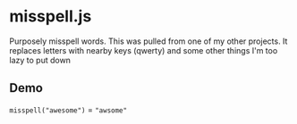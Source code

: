 # misspell.js
Purposely misspell words. This was pulled from one of my other projects. It replaces letters with nearby keys (qwerty) and some other things I'm too lazy to put down
## Demo
`
misspell("awesome")
` = 
`"awsome"`
